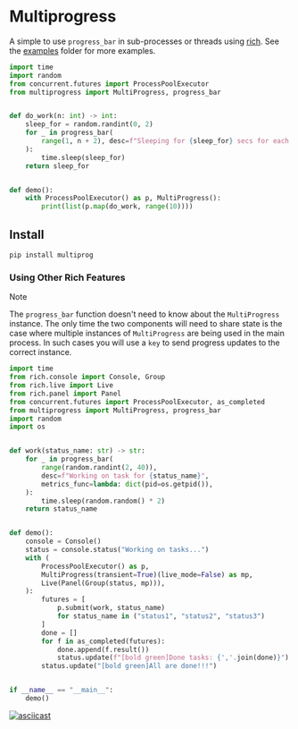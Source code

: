 # Multiprogress

A simple to use `progress_bar` in sub-processes or threads using [rich](https://github.com/Textualize/rich).
See the [examples](./src/multiprogress/examples) folder for more examples.

```python
import time
import random
from concurrent.futures import ProcessPoolExecutor
from multiprogress import MultiProgress, progress_bar


def do_work(n: int) -> int:
    sleep_for = random.randint(0, 2)
    for _ in progress_bar(
        range(1, n + 2), desc=f"Sleeping for {sleep_for} secs for each {n} iterations."
    ):
        time.sleep(sleep_for)
    return sleep_for


def demo():
    with ProcessPoolExecutor() as p, MultiProgress():
        print(list(p.map(do_work, range(10))))
```

## Install

```
pip install multiprog
```

### Using Other Rich Features

> [!Note]
> The `progress_bar` function doesn't need to know about the `MultiProgress` instance.
> The only time the two components will need to share state is the case
> where multiple instances of `MultiProgress` are being used in the main process. In such cases
> you will use a `key` to send progress updates to the correct instance.

```python
import time
from rich.console import Console, Group
from rich.live import Live
from rich.panel import Panel
from concurrent.futures import ProcessPoolExecutor, as_completed
from multiprogress import MultiProgress, progress_bar
import random
import os


def work(status_name: str) -> str:
    for _ in progress_bar(
        range(random.randint(2, 40)),
        desc=f"Working on task for {status_name}",
        metrics_func=lambda: dict(pid=os.getpid()),
    ):
        time.sleep(random.random() * 2)
    return status_name


def demo():
    console = Console()
    status = console.status("Working on tasks...")
    with (
        ProcessPoolExecutor() as p,
        MultiProgress(transient=True)(live_mode=False) as mp,
        Live(Panel(Group(status, mp))),
    ):
        futures = [
            p.submit(work, status_name)
            for status_name in ("status1", "status2", "status3")
        ]
        done = []
        for f in as_completed(futures):
            done.append(f.result())
            status.update(f"[bold green]Done tasks: {','.join(done)}")
        status.update("[bold green]All are done!!!")


if __name__ == "__main__":
    demo()
```

[![asciicast](https://asciinema.org/a/655OZvrGusWRldzpHGjhOjhOD.svg)](https://asciinema.org/a/655OZvrGusWRldzpHGjhOjhOD)

